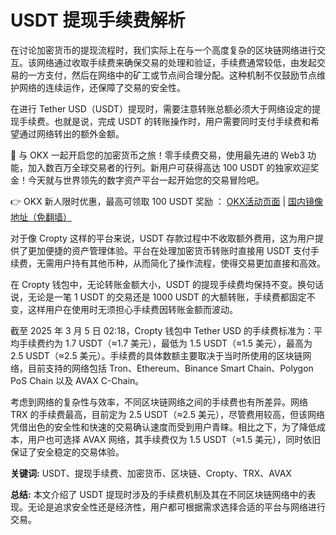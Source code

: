 # USDT 提现手续费解析

在讨论加密货币的提现流程时，我们实际上在与一个高度复杂的区块链网络进行交互。该网络通过收取手续费来确保交易的处理和验证，手续费通常较低，由发起交易的一方支付，然后在网络中的矿工或节点间合理分配。这种机制不仅鼓励节点维护网络的连续运作，还保障了交易的安全性。

在进行 Tether USD（USDT）提现时，需要注意转账总额必须大于网络设定的提现手续费。也就是说，完成 USDT 的转账操作时，用户需要同时支付手续费和希望通过网络转出的额外金额。

🚀 与 OKX 一起开启您的加密货币之旅！零手续费交易，使用最先进的 Web3 功能，加入数百万全球交易者的行列。新用户可获得高达 100 USDT 的独家欢迎奖金！今天就与世界领先的数字资产平台一起开始您的交易冒险吧。

👉 OKX 新人限时优惠，最高可领取 100 USDT 奖励 ： [OKX活动页面](https://bit.ly/OKXe) | [国内镜像地址（免翻墙）](https://bit.ly/okX)

对于像 Cropty 这样的平台来说，USDT 存款过程中不收取额外费用，这为用户提供了更加便捷的资产管理体验。平台在处理加密货币转账时直接用 USDT 支付手续费，无需用户持有其他币种，从而简化了操作流程，使得交易更加直接和高效。

在 Cropty 钱包中，无论转账金额大小，USDT 的提现手续费均保持不变。换句话说，无论是一笔 1 USDT 的交易还是 1000 USDT 的大额转账，手续费都固定不变，这样用户在使用时无须担心手续费因转账金额而波动。

截至 2025 年 3 月 5 日 02:18，Cropty 钱包中 Tether USD 的手续费标准为：平均手续费约为 1.7 USDT（≈1.7 美元），最低为 1.5 USDT（≈1.5 美元），最高为 2.5 USDT（≈2.5 美元）。手续费的具体数额主要取决于当时所使用的区块链网络，目前支持的网络包括 Tron、Ethereum、Binance Smart Chain、Polygon PoS Chain 以及 AVAX C-Chain。

考虑到网络的复杂性与效率，不同区块链网络之间的手续费也有所差异。网络 TRX 的手续费最高，目前定为 2.5 USDT（≈2.5 美元），尽管费用较高，但该网络凭借出色的安全性和快速的交易确认速度而受到用户青睐。相比之下，为了降低成本，用户也可选择 AVAX 网络，其手续费仅为 1.5 USDT（≈1.5 美元），同时依旧保证了安全稳定的交易体验。

**关键词:** USDT、提现手续费、加密货币、区块链、Cropty、TRX、AVAX

**总结:** 本文介绍了 USDT 提现时涉及的手续费机制及其在不同区块链网络中的表现。无论是追求安全性还是经济性，用户都可根据需求选择合适的平台与网络进行交易。